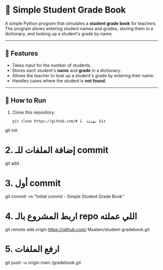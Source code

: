 # 📝 Simple Student Grade Book

A simple Python program that simulates a **student grade book** for teachers.  
The program allows entering student names and grades, storing them in a dictionary, and looking up a student's grade by name.

---

## 🚀 Features
- Takes input for the number of students.
- Stores each student's **name** and **grade** in a dictionary.
- Allows the teacher to look up a student's grade by entering their name.
- Handles cases where the student is **not found**.

---

## 📂 How to Run
1. Clone this repository:
   ```bash
   git clone https://github.com/# 1. تهيئة Git
git init

# 2. إضافة الملفات للـ commit
git add .

# 3. أول commit
git commit -m "Initial commit - Simple Student Grade Book"

# 4. اربط المشروع بالـ repo اللي عملته
git remote add origin https://github.com/ Msalam/student-gradebook.git

# 5. ارفع الملفات
git push -u origin main
/gradebook.git

